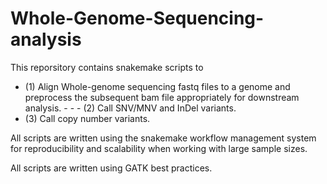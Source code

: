 # Whole-Genome-Sequencing-analysis

This reporsitory contains snakemake scripts to 
- (1) Align Whole-genome sequencing fastq files to a genome and preprocess the subsequent bam file appropriately for downstream analysis.                                      - - - (2) Call SNV/MNV and InDel variants.
- (3) Call copy number variants.

All scripts are written using the snakemake workflow management system for reproducibility and scalability when working with large sample sizes.

All scripts are written using GATK best practices.
